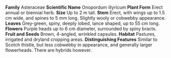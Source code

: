  **Family** Asteraceae **Scientific Name** Onopordum illyricum **Plant Form** Erect annual or biennial herb. **Size** Up to 2 m tall. **Stem** Erect, with wings up to 1.5 cm wide, and spines to 5 mm long. Slightly wooly or cobwebby appearance. **Leaves** Grey-green, spiny, deeply lobed, lance shaped, up to 55 cm long. **Flowers** Purple heads up to 6 cm diameter, surrounded by spiny bracts. **Fruit and Seeds** Brown, 4-angled, wrinkled capsules. **Habitat** Pastures, irrigated and dryland cropping areas. **Distinguishing Features** Similar to Scotch thistle, but less cobwebby in appearance, and generally larger flowerheads. There are hybrids however.